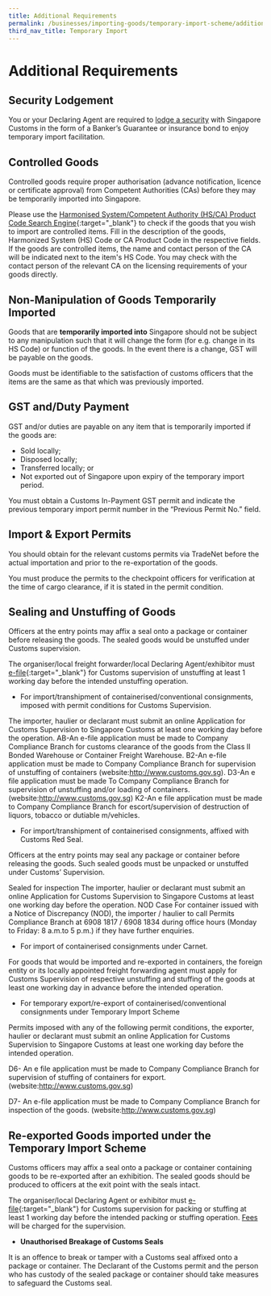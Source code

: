 ```yaml
---
title: Additional Requirements
permalink: /businesses/importing-goods/temporary-import-scheme/additional-requirements-import
third_nav_title: Temporary Import
---
```

# Additional Requirements

## Security Lodgement

You or your Declaring Agent are required to  [lodge a security](/businesses/new-traders-and-registration-services/registration-services/security-lodgement)  with Singapore Customs in the form of a Banker’s Guarantee or insurance bond to enjoy temporary import facilitation.

## Controlled Goods

Controlled goods require proper authorisation (advance notification, licence or certificate approval) from Competent Authorities (CAs) before they may be temporarily imported into Singapore.

Please use the  [Harmonised System/Competent Authority (HS/CA) Product Code Search Engine](https://www.tradenet.gov.sg/tradenet/portlets/search/searchHSCA/searchInitHSCA.do){:target="_blank"}  to check if the goods that you wish to import are controlled items. Fill in the description of the goods, Harmonized System (HS) Code or CA Product Code in the respective fields. If the goods are controlled items, the name and contact person of the CA will be indicated next to the item's HS Code. You may check with the contact person of the relevant CA on the licensing requirements of your goods directly.

## Non-Manipulation of Goods Temporarily Imported

Goods that are **temporarily imported into** Singapore should not be subject to any manipulation such that it will change the form (for e.g. change in its HS Code) or function of the goods. In the event there is a change, GST will be payable on the goods.

Goods must be identifiable to the satisfaction of customs officers that the items are the same as that which was previously imported.

## GST and/Duty Payment

GST and/or duties are payable on any item that is temporarily imported if the goods are:

-   Sold locally;
-   Disposed locally;
-   Transferred locally; or
-   Not exported out of Singapore upon expiry of the temporary import period.

You must obtain a Customs In-Payment GST permit and indicate the previous temporary import permit number in the “Previous Permit No.” field.

## Import & Export Permits

You should obtain for the relevant customs permits via TradeNet before the actual importation and prior to the re-exportation of the goods.

You must produce the permits to the checkpoint officers for verification at the time of cargo clearance, if it is stated in the permit condition.

## Sealing and Unstuffing of Goods

Officers at the entry points may affix a seal onto a package or container before releasing the goods. The sealed goods would be unstuffed under Customs supervision.

The organiser/local freight forwarder/local Declaring Agent/exhibitor must [e-file](http://eservices.customs.gov.sg/scripts/customs/supervision/supermenu.asp){:target="_blank"} for Customs supervision of unstuffing at least 1 working day before the intended unstuffing operation. 

* For import/transhipment of containerised/conventional consignments, imposed with permit conditions for Customs Supervision.

The importer, haulier or declarant must submit an online Application for Customs Supervision to Singapore Customs at least one working day before the operation.
AB-An e-file application must be made to Company Compliance Branch for customs clearance of the goods from the Class II Bonded Warehouse or Container Freight Warehouse.
B2-An e-file application must be made to Company Compliance Branch for supervision of unstuffing of containers (website:http://www.customs.gov.sg).
D3-An e file application must be made To Company Compliance Branch for supervision of unstuffing and/or loading of containers. (website:http://www.customs.gov.sg)
K2-An e file application must be made to Company Compliance Branch for escort/supervision of destruction of liquors, tobacco or dutiable m/vehicles.


* For import/transhipment of containerised consignments, affixed with Customs Red Seal. 

Officers at the entry points may seal any package or container before releasing the goods. Such sealed goods must be unpacked or unstuffed under Customs’ Supervision.

Sealed for inspection	The importer, haulier or declarant must submit an online Application for Customs Supervision to Singapore Customs at least one working day before the operation.
NOD Case 	For container issued with a Notice of Discrepancy (NOD), the importer / haulier to call Permits Compliance Branch at 6908 1817 / 6908 1834 during office hours (Monday to Friday: 8 a.m.to 5 p.m.) if they have further enquiries.

* For import of containerised consignments under Carnet.

For goods that would be imported and re-exported in containers, the foreign entity or its locally appointed freight forwarding agent must apply for Customs Supervision of respective unstuffing and stuffing of the goods at least one  working day in advance before the intended operation.

* For temporary export/re-export of containerised/conventional consignments under Temporary Import Scheme

Permits imposed with any of the following permit conditions, the exporter, haulier or declarant must submit an online Application for Customs Supervision to Singapore Customs at least one working day before the intended operation.

D6- An e file application must be made to Company Compliance Branch for supervision of stuffing of containers for export. (website:http://www.customs.gov.sg)

D7- An e-file application must be made to Company Compliance Branch for inspection of the goods. (website:http://www.customs.gov.sg)





## Re-exported Goods imported under the Temporary Import Scheme

Customs officers may affix a seal onto a package or container containing goods to be re-exported after an exhibition. The sealed goods should be produced to officers at the exit point with the seals intact.

The organiser/local Declaring Agent or exhibitor must [e-file](http://eservices.customs.gov.sg/scripts/customs/supervision/supermenu.asp){:target="_blank"} for Customs supervision for packing or stuffing at least 1 working day before the intended packing or stuffing operation. [Fees](/businesses/valuation-duties-taxes-fees/permits-documentation-and-other-fees) will be charged for the supervision.

-   **Unauthorised Breakage of Customs Seals**

It is an offence to break or tamper with a Customs seal affixed onto a package or container. The Declarant of the Customs permit and the person who has custody of the sealed package or container should take measures to safeguard the Customs seal.